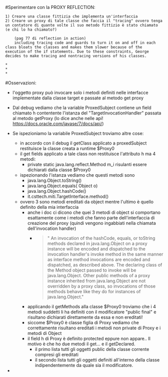 #Sperimentare con la PROXY REFLECTION:

	1) Creare una classe fittizia che implementa un'interfaccia
	2) Creare un proxy di tale classe che faccia il "tracing" ovvero tenga un contatore di quante volte il suo metodo fittizio è stato chiamato (e chi lo ha chiamato?)

		(pag 77 di reflection in action)
		including tracing code and guards to turn it on and off in each class bloats the classes and makes them slower because of the execution of the if statements. Due to these constraints, George decides to make tracing and nontracing versions of his classes.

	*
	*
	*

#Osservazioni:
* l'oggetto proxy può invocare solo i metodi definiti nelle interfacce implementate dalla classe target e passate al metodo get proxy
	
* Dal debug vediamo che la variable ProxedSubject contiene un field chiamato h contentente l'istanza del "TargetInvocationHandler" passata al metodo getProxy (lo dice anche nelle api! https://docs.oracle.com/javase/7/docs/api/)

* Se ispezioniamo la variabile ProxedSubject troviamo altre cose:
	* in accordo con il debug il getClass applicato a proxedSubject restituisce la classe creata a runtime $Proxy0
	* il get fields applicato a tale class non restituisce l'attributo h ma 4 metodi:
		* private static java.lang.reflect.Method m_i 	risulanti essere dichiarati dalla classe $Proxy0
	* ispezionando l'istanza vediamo che questi metodi sono
		* java.lang.Object.toString()
		* java.lang.Object.equals( Object o)
		* java.lang.Object.hashCode()
		* it.csttech.miti.TargetInterface.method()
	* ovvero 3 sono metodi ereditati da object mentre l'ultimo è quello definito della mia interfaccia
		* anche i doc ci dicono che quei 3 metodi di object si comportano esattamente come i metodi che fanno parte dell'interfaccia di creazione del proxy (quindi vengono ingabbiati nella chiamata dell'invocation handler)
			* >" An invocation of the hashCode, equals, or toString methods declared in java.lang.Object on a proxy instance will be encoded and dispatched to the invocation handler's invoke method in the same manner as interface method invocations are encoded and dispatched, as described above. The declaring class of the Method object passed to invoke will be java.lang.Object. Other public methods of a proxy instance inherited from java.lang.Object are not overridden by a proxy class, so invocations of those methods behave like they do for instances of java.lang.Object."
		* applicando il getMethods alla classe $Proxy0 troviamo che i 4 metodi suddetti li ha definiti con il modificatore "public final" e risultano dichiarati direttamente da essa e non  ereditati!
		* siccome $Proxy0 è classe figlia di Proxy vediamo che correttamente risultano ereditati i metodi non private di Proxy e i metodi di Object
		* il field h di Proxy è definito protected eppure non appare.. Il motivo è che ho due metodi il get... e il getDeclared.
			* il primo lista tutti gli oggetti public della classe corrente compresi gli ereditati
			* il secondo lista tutti gli oggetti definiti all'interno della classe indipendentemente da quale sia il modificatore.

*

